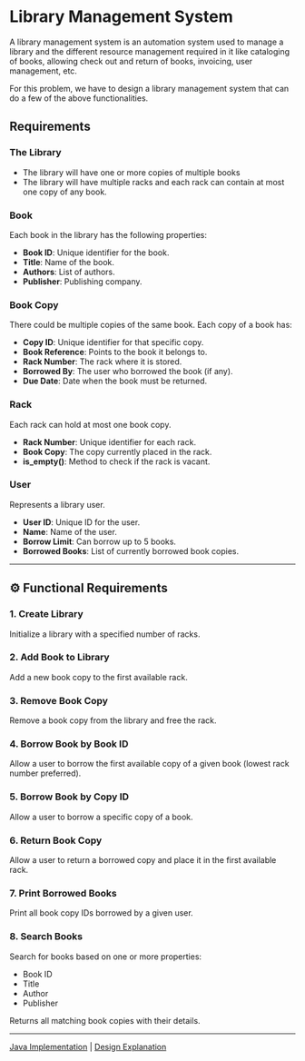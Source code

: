 # Library Management System

A library management system is an automation system used to manage a library and the different resource management required in it like cataloging of books, allowing check out and return of books, invoicing, user management, etc.

For this problem, we have to design a library management system that can do a few of the above functionalities.


## Requirements

### The Library
- The library will have one or more copies of multiple books
- The library will have multiple racks and each rack can contain at most one copy of any book.

### Book

Each book in the library has the following properties:

- **Book ID**: Unique identifier for the book.
- **Title**: Name of the book.
- **Authors**: List of authors.
- **Publisher**: Publishing company.

### **Book Copy**

There could be multiple copies of the same book. Each copy of a book has:

* **Copy ID**: Unique identifier for that specific copy.
* **Book Reference**: Points to the book it belongs to.
* **Rack Number**: The rack where it is stored.
* **Borrowed By**: The user who borrowed the book (if any).
* **Due Date**: Date when the book must be returned.

### **Rack**

Each rack can hold at most one book copy.

* **Rack Number**: Unique identifier for each rack.
* **Book Copy**: The copy currently placed in the rack.
* **is_empty()**: Method to check if the rack is vacant.

### **User**

Represents a library user.

* **User ID**: Unique ID for the user.
* **Name**: Name of the user.
* **Borrow Limit**: Can borrow up to 5 books.
* **Borrowed Books**: List of currently borrowed book copies.

---

## ⚙️ Functional Requirements

### 1. **Create Library**

Initialize a library with a specified number of racks.

### 2. **Add Book to Library**

Add a new book copy to the first available rack.

### 3. **Remove Book Copy**

Remove a book copy from the library and free the rack.

### 4. **Borrow Book by Book ID**

Allow a user to borrow the first available copy of a given book (lowest rack number preferred).

### 5. **Borrow Book by Copy ID**

Allow a user to borrow a specific copy of a book.

### 6. **Return Book Copy**

Allow a user to return a borrowed copy and place it in the first available rack.

### 7. **Print Borrowed Books**

Print all book copy IDs borrowed by a given user.

### 8. **Search Books**

Search for books based on one or more properties:

* Book ID
* Title
* Author
* Publisher

Returns all matching book copies with their details.

---


[Java Implementation](./../code/src/vendingMachine/Simulation/VendingMachineMain.java) | [Design Explanation](./../code/src/vendingMachine/vendingMachine.md)